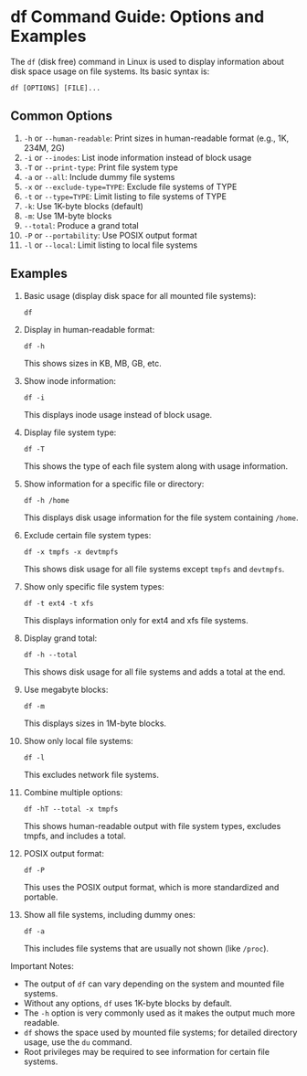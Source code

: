 # df Command Guide: Options and Examples

The `df` (disk free) command in Linux is used to display information about disk space usage on file systems. Its basic syntax is:

```
df [OPTIONS] [FILE]...
```

## Common Options

1. `-h` or `--human-readable`: Print sizes in human-readable format (e.g., 1K, 234M, 2G)
2. `-i` or `--inodes`: List inode information instead of block usage
3. `-T` or `--print-type`: Print file system type
4. `-a` or `--all`: Include dummy file systems
5. `-x` or `--exclude-type=TYPE`: Exclude file systems of TYPE
6. `-t` or `--type=TYPE`: Limit listing to file systems of TYPE
7. `-k`: Use 1K-byte blocks (default)
8. `-m`: Use 1M-byte blocks
9. `--total`: Produce a grand total
10. `-P` or `--portability`: Use POSIX output format
11. `-l` or `--local`: Limit listing to local file systems

## Examples

1. Basic usage (display disk space for all mounted file systems):
   ```
   df
   ```

2. Display in human-readable format:
   ```
   df -h
   ```
   This shows sizes in KB, MB, GB, etc.

3. Show inode information:
   ```
   df -i
   ```
   This displays inode usage instead of block usage.

4. Display file system type:
   ```
   df -T
   ```
   This shows the type of each file system along with usage information.

5. Show information for a specific file or directory:
   ```
   df -h /home
   ```
   This displays disk usage information for the file system containing `/home`.

6. Exclude certain file system types:
   ```
   df -x tmpfs -x devtmpfs
   ```
   This shows disk usage for all file systems except `tmpfs` and `devtmpfs`.

7. Show only specific file system types:
   ```
   df -t ext4 -t xfs
   ```
   This displays information only for ext4 and xfs file systems.

8. Display grand total:
   ```
   df -h --total
   ```
   This shows disk usage for all file systems and adds a total at the end.

9. Use megabyte blocks:
   ```
   df -m
   ```
   This displays sizes in 1M-byte blocks.

10. Show only local file systems:
    ```
    df -l
    ```
    This excludes network file systems.

11. Combine multiple options:
    ```
    df -hT --total -x tmpfs
    ```
    This shows human-readable output with file system types, excludes tmpfs, and includes a total.

12. POSIX output format:
    ```
    df -P
    ```
    This uses the POSIX output format, which is more standardized and portable.

13. Show all file systems, including dummy ones:
    ```
    df -a
    ```
    This includes file systems that are usually not shown (like `/proc`).

Important Notes:
- The output of `df` can vary depending on the system and mounted file systems.
- Without any options, `df` uses 1K-byte blocks by default.
- The `-h` option is very commonly used as it makes the output much more readable.
- `df` shows the space used by mounted file systems; for detailed directory usage, use the `du` command.
- Root privileges may be required to see information for certain file systems.

